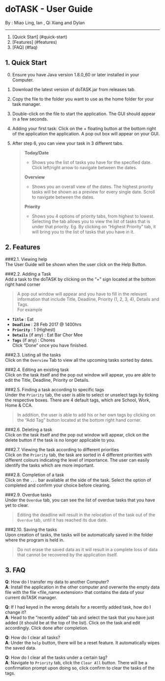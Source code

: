 # doTASK - User Guide

By : Miao Ling, Ian , Qi Xiang and Dylan

---

1. [Quick Start] (#quick-start)
2. [Features] (#features)
3. [FAQ] (#faq)

## 1. Quick Start 

0. Ensure you have Java version 1.8.0_60 or later installed in your Computer.

1. Download the latest version of doTASK.jar from releases tab.

2. Copy the file to the folder you want to use as the home folder for your task manager.

3. Double-click on the file to start the application. The GUI should appear in a few seconds.
   > <Adds GUI Image here>

4. Adding your first task: Click on the + floating button at the bottom right of the application the application. A pop out box will appear on your GUI.

5. After step 6, you can view your task in 3 different tabs.

   > **Today/Date**
   >
   > * Shows you the list of tasks you have for the specified date. Click left/right arrow to navigate between the dates.  
   >
   > **Overview**
   >
   > * Shows you an overall view of the dates. The highest priority tasks will be shown as a preview for every single date. Scroll to navigate between the dates.  
   >
   > **Priority**
   >
   > * Shows you 4 options of priority tabs, from highest to lowest. Selecting the tab allows you to view the list of tasks that is under that priority. Eg. By clicking on “Highest Priority” tab, it will bring you to the list of tasks that you have in it. 

## 2. Features

###2.1. Viewing help  
   The User Guide will be shown when the user click on the Help Button.

###2.2. Adding a Task  
   Add a task to the doTASK by clicking on the “+” sign located at the bottom right hand corner
   > A pop out window will appear and you have to fill in the relevant information that include Title, Deadline,  Priority (1, 2, 3, 4), Details and Tags.  
   > For example
   * **`Title`** : Eat
   * **`Deadline`** : 28 Feb 2017 @ 1400hrs
   * **`Priority`** : 1 (Highest)
   * **`Details`** (if any) : Eat Bar Chor Mee
   * **`Tags`** (if any) : Chores  
   Click “Done” once you have finished.

###2.3. Listing all the tasks  
	Click on the `Overview` Tab to view all the upcoming tasks sorted by dates.  

###2.4. Editing an existing task  
	Click on the task itself and the pop out window will appear, you are able to edit the Title, Deadline, Priority or Details.  

###2.5. Finding a task according to specific tags  
	Under the `Priority` tab, the user is able to select or unselect tags by ticking the respective boxes. There are 4 default tags,  which are School, Work, Home & CCA.  
   > In addition, the user is able to add his or her own tags by clicking on the “Add Tag” button located at the bottom right hand corner.  

###2.6. Deleting a task  
	Click on the task itself and the pop out window will appear, click on the delete button if the task is no longer applicable to you.  

###2.7. Viewing the task according to different priorities  
	Click on the `Priority` tab, the task are sorted in 4 different priorities with different colours indicating the level of importance. The user can easily identify the tasks which are more important.  

###2.8. Completion of a task  
	Click on the `...` bar available at the side of the task. Select the option of completed and confirm your choice before clearing.  
	 
###2.9. Overdue tasks  
	Under the `Overdue` tab, you can see the list of overdue tasks that you have yet to clear.  
   > Editing the deadline will result in the relocation of the task out of the `Overdue` tab, until it has reached its due date.  
	
###2.10. Saving the tasks  
	Upon creation of tasks, the tasks will be automatically saved in the folder where the program is held in.  
   > Do not erase the saved data as it will result in a complete loss of data that cannot be recovered by the application itself.  

## 3. FAQ

**Q**: How do I transfer my data to another Computer?  
**A**: Install the application in the other computer and overwrite the empty data file with the file <file_name.extension> that contains the data of your current doTASK manager.

**Q**: If I had keyed in the wrong details for a recently added task, how do I change it?  
**A**: Head to the “recently added” tab and select the task that you have just added (it should be at the top of the list). Click on the task and edit accordingly. Click done after completion. 

**Q**: How do I clear all tasks?  
**A**: Under the `help` button, there will be a reset feature. It automatically wipes the saved data.

**Q**: How do I clear all the tasks under a certain tag?  
**A**: Navigate to `Priority` tab, click the `Clear All` button. There will be a confirmation prompt upon doing so, click confirm to clear the tasks of the tags.